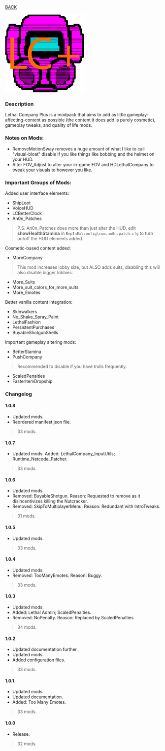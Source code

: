 
[BACK](..)

![Lethal Company Plus Logo](./icon.png)

### Description
Lethal Company Plus is a modpack that aims to add as little gameplay-affecting-content as possible (the content it does add is purely cosmetic), gameplay tweaks, and quality of life mods.

### Notes on Mods:
- RemoveMotionSway removes a huge amount of what I like to call "visual-bloat" disable if you like things like bobbing and the helmet on your HUD.
- Alter FOV_Adjust to alter your in-game FOV and HDLethalCompany to tweak your visuals to however you like.

### Important Groups of Mods:
Added user interface elements:
- ShipLoot
- VoiceHUD
- LCBetterClock
- An0n_Patches
> P.S. An0n_Patches does more than just alter the HUD, edit **showHealthStamina** in `BepInEx\config\com.an0n.patch.cfg` to turn on/off the HUD elements added.

Cosmetic-based content added:
- MoreCompany
> This mod increases lobby size, but ALSO adds suits, disabling this will also disable bigger lobbies.
- More_Suits
- More_suit_colors_for_more_suits
- More_Emotes

Better vanilla content integration:
- Skinwalkers
- No_Shake_Spray_Paint
- LethalFashion
- PersistentPurchases
- BuyableShotgunShells

Important gameplay altering mods:
- BetterStamina
- PushCompany
> Recommended to disable if you have trolls frequently.
- ScaledPenalties
- FasterItemDropship

### Changelog

#### 1.0.8
- Updated mods.
- Reordered manifest.json file.
> 33 mods.

#### 1.0.7
- Updated mods.
Added: LethalCompany_InputUtils; Runtime_Netcode_Patcher.
> 33 mods.

#### 1.0.6
- Updated mods.
- Removed: BuyableShotgun. Reason: Requested to remove as it disincentivizes killing the Nutcracker.
- Removed: SkipToMultiplayerMenu. Reason: Redundant with IntroTweaks.
> 31 mods.

#### 1.0.5
- Updated mods.
> 33 mods.

#### 1.0.4
- Updated mods.
- Removed: TooManyEmotes. Reason: Buggy.
> 33 mods.

#### 1.0.3
- Updated mods.
- Added: Lethal Admin; ScaledPenalties.
- Removed: NoPenalty. Reason: Replaced by ScaledPenalties
> 34 mods.

#### 1.0.2
- Updated documentation further.
- Updated mods.
- Added configuration files.
> 33 mods.

#### 1.0.1
- Updated mods.
- Updated documentation.
- Added: Too Many Emotes.
> 33 mods.

#### 1.0.0
- Release.
> 32 mods.